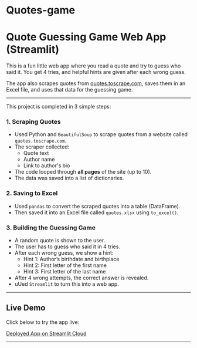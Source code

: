 # Quotes-game
#  Quote Guessing Game Web App (Streamlit)

This is a fun little web app where you read a quote and try to guess who said it. You get 4 tries, and helpful hints are given after each wrong guess.

The app also scrapes quotes from [quotes.toscrape.com](http://quotes.toscrape.com), saves them in an Excel file, and uses that data for the guessing game.

---

This project is completed in 3 simple steps:

### 1. **Scraping Quotes**
- Used Python and `BeautifulSoup` to scrape quotes from a website called `quotes.toscrape.com`.
- The scraper collected:
  - Quote text
  - Author name
  - Link to author's bio
- The code looped through **all pages** of the site (up to 10).
- The data was saved into a list of dictionaries.

### 2. **Saving to Excel**
- Used `pandas` to convert the scraped quotes into a table (DataFrame).
- Then  saved it into an Excel file called `quotes.xlsx` using `to_excel()`.

### 3. **Building the Guessing Game**
- A random quote is shown to the user.
- The user has to guess who said it in 4 tries.
- After each wrong guess, we show a hint:
  - Hint 1: Author’s birthdate and birthplace
  - Hint 2: First letter of the first name
  - Hint 3: First letter of the last name
- After 4 wrong attempts, the correct answer is revealed.
- uUed `Streamlit` to turn this into a web app.

---

##  Live Demo

Click below to try the app live:

 [Deployed App on Streamlit Cloud](https://quotes-guessing-game.streamlit.app/)

---


